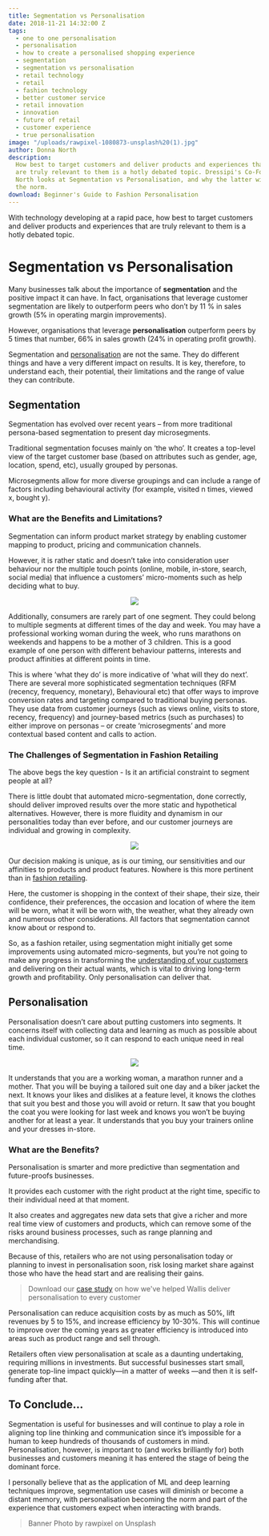 ```yaml
---
title: Segmentation vs Personalisation
date: 2018-11-21 14:32:00 Z
tags:
  - one to one personalisation
  - personalisation
  - how to create a personalised shopping experience
  - segmentation
  - segmentation vs personalisation
  - retail technology
  - retail
  - fashion technology
  - better customer service
  - retail innovation
  - innovation
  - future of retail
  - customer experience
  - true personalisation
image: "/uploads/rawpixel-1080873-unsplash%20(1).jpg"
author: Donna North
description:
  How best to target customers and deliver products and experiences that
  are truly relevant to them is a hotly debated topic. Dressipi's Co-Founder Donna
  North looks at Segmentation vs Personalisation, and why the latter will soon become
  the norm.
download: Beginner's Guide to Fashion Personalisation
---
```


With technology developing at a rapid pace, how best to target customers and deliver products and experiences that are truly relevant to them is a hotly debated topic.

# Segmentation vs Personalisation

Many businesses talk about the importance of **segmentation** and the positive impact it can have. In fact, organisations that leverage customer segmentation are likely to outperform peers who don’t by 11 % in sales growth (5% in operating margin improvements).

However, organisations that leverage **personalisation** outperform peers by 5 times that number, 66% in sales growth (24% in operating profit growth).

Segmentation and [personalisation](https://dressipi.com/downloads/five-things-every-retailer-should-know-about-personalisation-whitepaper/) are not the same. They do different things and have a very different impact on results. It is key, therefore, to understand each, their potential, their limitations and the range of value they can contribute.

## Segmentation

Segmentation has evolved over recent years – from more traditional persona-based segmentation to present day microsegments.

Traditional segmentation focuses mainly on ‘the who’. It creates a top-level view of the target customer base (based on attributes such as gender, age, location, spend, etc), usually grouped by personas.

Microsegments allow for more diverse groupings and can include a range of factors including behavioural activity (for example, visited n times, viewed x, bought y).

### What are the Benefits and Limitations?

Segmentation can inform product market strategy by enabling customer mapping to product, pricing and communication channels.

However, it is rather static and doesn’t take into consideration user behaviour nor the multiple touch points (online, mobile, in-store, search, social media) that influence a customers’ micro-moments such as help deciding what to buy.

<p style="text-align:center"><img style="margin-left: 0px" src ="/uploads/Blog_1_smaller.png"/></p>

Additionally, consumers are rarely part of one segment. They could belong to multiple segments at different times of the day and week. You may have a professional working woman during the week, who runs marathons on weekends and happens to be a mother of 3 children. This is a good example of one person with different behaviour patterns, interests and product affinities at different points in time.

This is where ‘what they do’ is more indicative of ‘what will they do next’. There are several more sophisticated segmentation techniques (RFM (recency, frequency, monetary), Behavioural etc) that offer ways to improve conversion rates and targeting compared to traditional buying personas. They use data from customer journeys (such as views online, visits to store, recency, frequency) and journey-based metrics (such as purchases) to either improve on personas – or create ‘microsegments’ and more contextual based content and calls to action.

### The Challenges of Segmentation in Fashion Retailing

The above begs the key question - Is it an artificial constraint to segment people at all?

There is little doubt that automated micro-segmentation, done correctly, should deliver improved results over the more static and hypothetical alternatives. However, there is more fluidity and dynamism in our personalities today than ever before, and our customer journeys are individual and growing in complexity.

<p style="text-align:center"><img style="margin-left: 0px" src ="/uploads/Blog_2_smaller.png"/></p>

Our decision making is unique, as is our timing, our sensitivities and our affinities to products and product features. Nowhere is this more pertinent than in [fashion retailing](https://dressipi.com/blog/building-fashion-recommendation-systems/).

Here, the customer is shopping in the context of their shape, their size, their confidence, their preferences, the occasion and location of where the item will be worn, what it will be worn with, the weather, what they already own and numerous other considerations. All factors that segmentation cannot know about or respond to.

So, as a fashion retailer, using segmentation might initially get some improvements using automated micro-segments, but you’re not going to make any progress in transforming the [understanding of your customers](https://dressipi.com/customer-first-personalisation/) and delivering on their actual wants, which is vital to driving long-term growth and profitability. Only personalisation can deliver that.

## Personalisation

Personalisation doesn’t care about putting customers into segments. It concerns itself with collecting data and learning as much as possible about each individual customer, so it can respond to each unique need in real time.

<p style="text-align:center"><img style="margin-left: 0px" src ="/uploads/Blog_3_smaller.png"/></p>

It understands that you are a working woman, a marathon runner and a mother. That you will be buying a tailored suit one day and a biker jacket the next. It knows your likes and dislikes at a feature level, it knows the clothes that suit you best and those you will avoid or return. It saw that you bought the coat you were looking for last week and knows you won’t be buying another for at least a year. It understands that you buy your trainers online and your dresses in-store.

### What are the Benefits?

Personalisation is smarter and more predictive than segmentation and future-proofs businesses.

It provides each customer with the right product at the right time, specific to their individual need at that moment.

It also creates and aggregates new data sets that give a richer and more real time view of customers and products, which can remove some of the risks around business processes, such as range planning and merchandising.

Because of this, retailers who are not using personalisation today or planning to invest in personalisation soon, risk losing market share against those who have the head start and are realising their gains.

> Download our [case study](https://dressipi.com/downloads/wallis-case-study/) on how we've helped Wallis deliver personalisation to every customer

Personalisation can reduce acquisition costs by as much as 50%, lift revenues by 5 to 15%, and increase efficiency by 10-30%. This will continue to improve over the coming years as greater efficiency is introduced into areas such as product range and sell through.

Retailers often view personalisation at scale as a daunting undertaking, requiring millions in investments. But successful businesses start small, generate top-line impact quickly—in a matter of weeks —and then it is self-funding after that.

## To Conclude...

Segmentation is useful for businesses and will continue to play a role in aligning top line thinking and communication since it’s impossible for a human to keep hundreds of thousands of customers in mind. Personalisation, however, is important to (and works brilliantly for) both businesses and customers meaning it has entered the stage of being the dominant force.

I personally believe that as the application of ML and deep learning techniques improve, segmentation use cases will diminish or become a distant memory, with personalisation becoming the norm and part of the experience that customers expect when interacting with brands.

> Banner Photo by rawpixel on Unsplash
